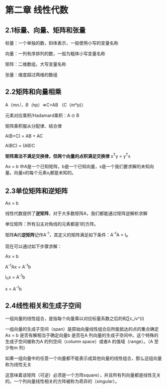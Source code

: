 # 第二章 线性代数
## 2.1标量、向量、矩阵和张量
标量：一个单独的数，斜体表示，一般使用小写的变量名称

向量：一列有序排列的数，一般为粗体小写变量名称

矩阵：二维数组，大写变量名称

张量：维度超过两维的数组

## 2.2矩阵和向量相乘
A（m*n），B（n*p）=>C=AB （C（m*p)）

元素对应乘积/Hadamard乘积：A ⊙ B

矩阵乘积服从分配律、结合律

A(B+C) = AB + AC

A(BC) = (AB)C

**矩阵乘法不满足交换律，但两个向量的点积满足交换律** x<sup>T</sup>y = y<sup>T</sup>x

Ax = b 中A是一个已知矩阵，b是一个已知向量，x是一个我们要求解的未知向量。向量x的每个元素x<sub>i</sub>都是未知的。

## 2.3单位矩阵和逆矩阵
Ax = b

线性代数提供了**逆矩阵**，对于大多数矩阵A，我们都能通过矩阵逆解析求解

单位矩阵：所有沿主对角线的元素都是1的方阵。

矩阵**A**的**逆矩阵**记作A<sup>-1</sup>，其定义的矩阵满足如下条件：A<sup>-1</sup>A = I<sub>n</sub>

现在可以通过如下步骤求解：

Ax = b

A<sup>-1</sup>Ax = A<sup>-1</sup>b

I<sub>n</sub>x = A<sup>-1</sup>b

x = A<sup>-1</sup>b

## 2.4线性相关和生成子空间

一组向量的线性组合，是指每个向量乘以对应标量系数之后的和$\sum$c_iv^(i)

一组向量的生成子空间（span）是原始向量线性组合后所能抵达的点的集合确定Ax = b 是否有解相当于确定向量b 是否在A 列向量的生成子空间中。这个特殊的生成子空间被称为A 的列空间（column space）或者A 的值域（range）。（A 至少有m 列）

如果一组向量中的任意一个向量都不能表示成其他向量的线性组合，那么这组向量称为线性无关

这意味着该矩阵（可逆）必须是一个方阵square），并且所有列向量都是线性无关的。一个列向量线性相关的方阵被称为奇异的（singular）。
